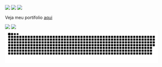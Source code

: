 <div>
  <a href="https://www.linkedin.com/in/f%C3%A1bio-k-262931142/">
  <img src="https://img.shields.io/badge/LinkedIn-%230077B5?style=for-the-badge&logo=linkedin&logoColor=white"></a>
  <a href = "mailto:fabio.knupp@gmail.com">
  <img src="https://img.shields.io/badge/Gmail-D14836?style=for-the-badge&logo=gmail&logoColor=white"></a>
  <img src="https://komarev.com/ghpvc/?username=FabioKnuppVaz&style=for-the-badge" />
</div>

Veja meu portifolio <a href="https://fabioknuppvaz.github.io">aqui</a>

<a>
  <img src="https://github-readme-stats.vercel.app/api?username=FabioKnuppVaz&show_icons=true" />
</a>

<a href="https://github.com/anuraghazra/github-readme-stats">
  <img src="https://github-readme-stats.vercel.app/api/top-langs/?username=FabioKnuppVaz&langs_count=99" />
</a>

<a>
  <img src="https://github.com/FabioKnuppVaz/FabioKnuppVaz/blob/output/github-contribution-grid-snake.svg" />
</a>
